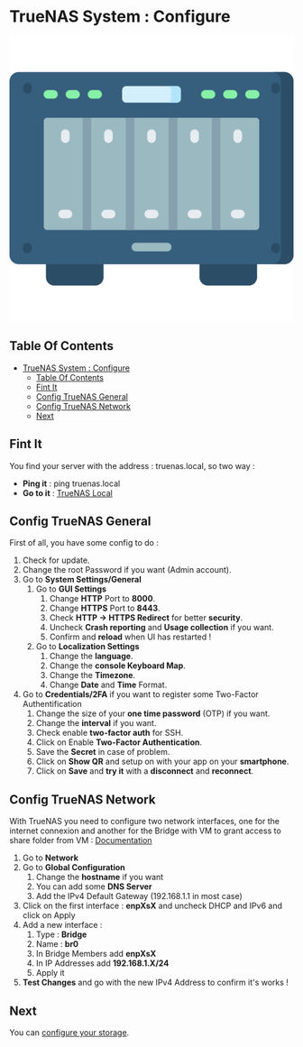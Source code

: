 # TrueNAS System : Configure

![Icon](../icon.png)

## Table Of Contents

- [TrueNAS System : Configure](#truenas-system--configure)
  - [Table Of Contents](#table-of-contents)
  - [Fint It](#fint-it)
  - [Config TrueNAS General](#config-truenas-general)
  - [Config TrueNAS Network](#config-truenas-network)
  - [Next](#next)

## Fint It

You find your server with the address : truenas.local, so two way :

- **Ping it** : ping truenas.local
- **Go to it** : [TrueNAS Local](http://truenas.local)

## Config TrueNAS General

First of all, you have some config to do :

1) Check for update.
2) Change the root Password if you want (Admin account).
3) Go to **System Settings/General**
   1) Go to **GUI Settings**
      1) Change **HTTP** Port to **8000**.
      2) Change **HTTPS** Port to **8443**.
      3) Check **HTTP -> HTTPS Redirect** for better **security**.
      4) Uncheck **Crash reporting** and **Usage collection** if you want.
      5) Confirm and **reload** when UI has restarted !
   2) Go to **Localization Settings**
      1) Change the **language**.
      2) Change the **console Keyboard Map**.
      3) Change the **Timezone**.
      4) Change **Date** and **Time** Format.
4) Go to **Credentials/2FA** if you want to register some Two-Factor Authentification
   1) Change the size of your **one time password** (OTP) if you want.
   2) Change the **interval** if you want.
   3) Check enable **two-factor auth** for SSH.
   4) Click on Enable **Two-Factor Authentication**.
   5) Save the **Secret** in case of problem.
   6) Click on **Show QR** and setup on with your app on your **smartphone**.
   7) Click on **Save** and **try it** with a **disconnect** and **reconnect**.

## Config TrueNAS Network

With TrueNAS you need to configure two network interfaces, one for the internet connexion and another for the Bridge with VM to grant access to share folder from VM : [Documentation](https://www.truenas.com/docs/scale/virtualization/accessingnasfromvm/)

1) Go to **Network**
2) Go to **Global Configuration**
   1) Change the **hostname** if you want
   2) You can add some **DNS Server**
   3) Add the IPv4 Default Gateway (192.168.1.1 in most case)
3) Click on the first interface : **enpXsX** and uncheck DHCP and IPv6 and click on Apply
4) Add a new interface :
   1) Type : **Bridge**
   2) Name : **br0**
   3) In Bridge Members add **enpXsX**
   4) In IP Addresses add **192.168.1.X/24**
   5) Apply it
5) **Test Changes** and go with the new IPv4 Address to confirm it's works !

## Next

You can [configure your storage](./storage.md).

